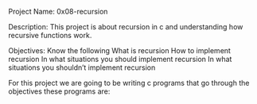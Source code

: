 Project Name: 0x08-recursion

Description: This project is about recursion in c and understanding how recursive functions work.

Objectives: Know the following What is recursion
How to implement recursion
In what situations you should implement recursion
In what situations you shouldn’t implement recursion

For this project we are going to be writing c programs that go through the objectives these programs are:
